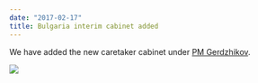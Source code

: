 ```yaml
---
date: "2017-02-17"
title: Bulgaria interim cabinet added
---
```


We have added the new caretaker cabinet under [PM Gerdzhikov](http://www.parlgov.org/explore/BGR/cabinet/2017-01-25/).

![](/images/parliament-germany.jpg)
